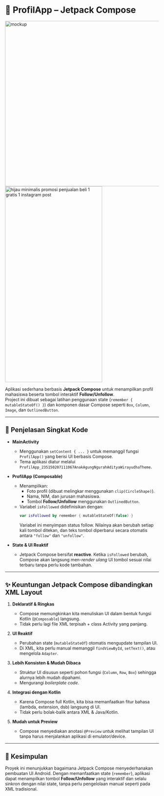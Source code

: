 # 📱 ProfilApp – Jetpack Compose

<img width="540" height="540" alt="mockup" src="https://github.com/user-attachments/assets/7b66610c-f28e-4a65-9397-90e0fef71988" />


<img width="318" height="640" alt="hijau minimalis promosi penjualan beli 1 gratis 1 instagram post" src="https://github.com/user-attachments/assets/a0f8db7c-43da-4a06-b74e-462825f81b01" />



Aplikasi sederhana berbasis **Jetpack Compose** untuk menampilkan profil mahasiswa beserta tombol interaktif **Follow/Unfollow**.  
Project ini dibuat sebagai latihan penggunaan state (`remember { mutableStateOf() }`) dan komponen dasar Compose seperti `Box`, `Column`, `Image`, dan `OutlinedButton`.

---

## 🔎 Penjelasan Singkat Kode

- **MainActivity**  
  - Menggunakan `setContent { ... }` untuk memanggil fungsi `ProfilApp()` yang berisi UI berbasis Compose.  
  - Tema aplikasi diatur melalui `ProfilApp_235150207111067AnakAgungNgurahAdityaWirayudhaTheme`.

- **ProfilApp (Composable)**  
  - Menampilkan:
    - Foto profil (dibuat melingkar menggunakan `clip(CircleShape)`).
    - Nama, NIM, dan jurusan mahasiswa.
    - Tombol **Follow/Unfollow** menggunakan `OutlinedButton`.
  - Variabel `isFollowed` didefinisikan dengan:
    ```kotlin
    var isFollowed by remember { mutableStateOf(false) }
    ```
    Variabel ini menyimpan status follow. Nilainya akan berubah setiap kali tombol ditekan, dan teks tombol diperbarui secara otomatis antara `"follow"` dan `"unfollow"`.

- **State & UI Reaktif**  
  - Jetpack Compose bersifat **reactive**. Ketika `isFollowed` berubah, Compose akan langsung men-*render ulang* UI tombol sesuai nilai terbaru tanpa perlu kode tambahan.

---

## ✨ Keuntungan Jetpack Compose dibandingkan XML Layout

1. **Deklaratif & Ringkas**  
   - Compose memungkinkan kita menuliskan UI dalam bentuk fungsi Kotlin (`@Composable`) langsung.  
   - Tidak perlu lagi file XML terpisah + class Activity yang panjang.

2. **UI Reaktif**  
   - Perubahan state (`mutableStateOf`) otomatis mengupdate tampilan UI.  
   - Di XML, kita perlu manual memanggil `findViewById`, `setText()`, atau mengelola `Adapter`.

3. **Lebih Konsisten & Mudah Dibaca**  
   - Struktur UI disusun seperti pohon fungsi (`Column`, `Row`, `Box`) sehingga alurnya lebih mudah dipahami.  
   - Mengurangi *boilerplate code*.

4. **Integrasi dengan Kotlin**  
   - Karena Compose full Kotlin, kita bisa memanfaatkan fitur bahasa (lambda, extension, dsb) langsung di UI.  
   - Tidak perlu bolak-balik antara XML & Java/Kotlin.

5. **Mudah untuk Preview**  
   - Compose menyediakan anotasi `@Preview` untuk melihat tampilan UI tanpa harus menjalankan aplikasi di emulator/device.

---

## 📌 Kesimpulan
Proyek ini menunjukkan bagaimana Jetpack Compose menyederhanakan pembuatan UI Android. Dengan memanfaatkan state (`remember`), aplikasi dapat menampilkan tombol **Follow/Unfollow** yang interaktif dan selalu sinkron dengan nilai state, tanpa perlu pengelolaan manual seperti pada XML tradisional.
